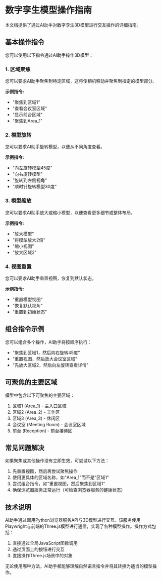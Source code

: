 # 数字孪生模型操作指南

本文档提供了通过AI助手对数字孪生3D模型进行交互操作的详细指南。

## 基本操作指令

您可以使用以下指令通过AI助手操作3D模型：

### 1. 区域聚焦

您可以要求AI助手聚焦到特定区域，这将使相机移动并聚焦到指定的模型部分。

**示例指令:**
- "聚焦到区域1"
- "查看会议室区域"
- "显示前台区域"
- "聚焦到Area_1"

### 2. 模型旋转

您可以要求AI助手旋转模型，以便从不同角度查看。

**示例指令:**
- "向左旋转模型45度"
- "向右旋转模型"
- "旋转到左侧视角"
- "顺时针旋转模型30度"

### 3. 模型缩放

您可以要求AI助手放大或缩小模型，以便查看更多细节或整体布局。

**示例指令:**
- "放大模型"
- "将模型放大2倍"
- "缩小视图"
- "放大区域2"

### 4. 视图重置

您可以要求AI助手重置视图，恢复到默认状态。

**示例指令:**
- "重置模型视图"
- "恢复默认视角"
- "重置到初始状态"

## 组合指令示例

您可以组合多个操作，AI助手将按顺序执行：

- "聚焦到区域1，然后向右旋转45度"
- "重置视图，然后放大会议室区域"
- "先放大区域2，然后向左旋转查看详情"

## 可聚焦的主要区域

模型中包含以下可聚焦的主要区域：

1. 区域1 (Area_1) - 主入口区域
2. 区域2 (Area_2) - 工作区
3. 区域3 (Area_3) - 休闲区
4. 会议室 (Meeting Room) - 会议室区域
5. 前台 (Reception) - 前台接待区

## 常见问题解决

如果聚焦或其他操作没有立即生效，可尝试以下方法：

1. 先重置视图，然后再尝试聚焦操作
2. 使用更具体的区域名称，如"Area_1"而不是"区域1"
3. 尝试组合指令，如"重置视图，然后聚焦到区域1"
4. 确保浏览器服务正常运行（可检查浏览器服务的健康状态）

## 技术说明

AI助手通过调用Python浏览器服务API与3D模型进行交互。该服务使用Playwright与前端的Three.js模型进行通信，实现了各种模型操作。操作方式包括：

1. 直接通过全局JavaScript函数调用
2. 通过页面上的按钮进行交互
3. 直接操作Three.js场景中的对象

无论使用哪种方法，AI助手都能够理解自然语言指令并将其转换为适当的模型操作。 